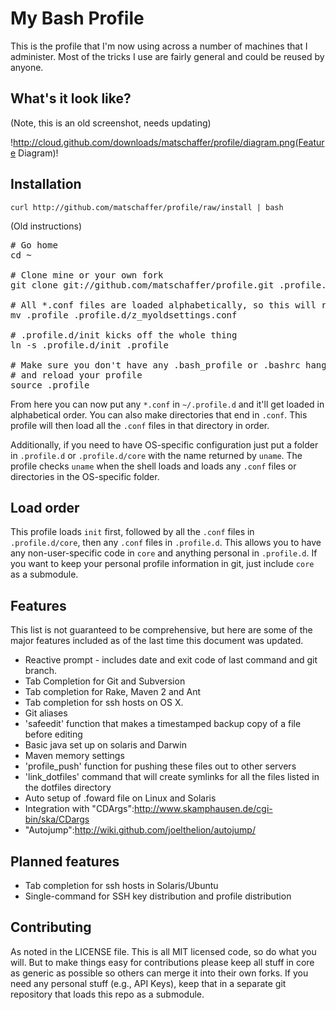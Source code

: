 My Bash Profile
===============

This is the profile that I'm now using across a number of machines that I administer.  Most of the tricks I use are fairly general and could be reused by anyone.

What's it look like?
--------------------

(Note, this is an old screenshot, needs updating)

!http://cloud.github.com/downloads/matschaffer/profile/diagram.png(Feature Diagram)!

Installation
------------

    curl http://github.com/matschaffer/profile/raw/install | bash

(Old instructions)

<pre>
# Go home
cd ~

# Clone mine or your own fork
git clone git://github.com/matschaffer/profile.git .profile.d

# All *.conf files are loaded alphabetically, so this will retain your original settings
mv .profile .profile.d/z_myoldsettings.conf

# .profile.d/init kicks off the whole thing
ln -s .profile.d/init .profile

# Make sure you don't have any .bash_profile or .bashrc hanging out which might override .profile
# and reload your profile
source .profile
</pre>

From here you can now put any `*.conf` in `~/.profile.d` and it'll get loaded in alphabetical order. You can also make directories that end in `.conf`. This profile will then load all the `.conf` files in that directory in order.

Additionally, if you need to have OS-specific configuration just put a folder in `.profile.d` or `.profile.d/core` with the name returned by `uname`. The profile checks `uname` when the shell loads and loads any `.conf` files or directories in the OS-specific folder.

Load order
----------

This profile loads `init` first, followed by all the `.conf` files in `.profile.d/core`, then any `.conf` files in `.profile.d`. This allows you to have any non-user-specific code in `core` and anything personal in `.profile.d`. If you want to keep your personal profile information in git, just include `core` as a submodule.

Features
--------

This list is not guaranteed to be comprehensive, but here are some of the major features included as of the last time this document was updated.

* Reactive prompt - includes date and exit code of last command and git branch.
* Tab Completion for Git and Subversion
* Tab completion for Rake, Maven 2 and Ant
* Tab completion for ssh hosts on OS X.
* Git aliases
* 'safeedit' function that makes a timestamped backup copy of a file before editing
* Basic java set up on solaris and Darwin
* Maven memory settings
* 'profile_push' function for pushing these files out to other servers
* 'link_dotfiles' command that will create symlinks for all the files listed in the dotfiles directory
* Auto setup of .foward file on Linux and Solaris
* Integration with "CDArgs":http://www.skamphausen.de/cgi-bin/ska/CDargs
* "Autojump":http://wiki.github.com/joelthelion/autojump/

Planned features
----------------

* Tab completion for ssh hosts in Solaris/Ubuntu
* Single-command for SSH key distribution and profile distribution

Contributing
------------

As noted in the LICENSE file. This is all MIT licensed code, so do what you will. But to make things easy for contributions please keep all stuff in core as generic as possible so others can merge it into their own forks. If you need any personal stuff (e.g., API Keys), keep that in a separate git repository that loads this repo as a submodule.